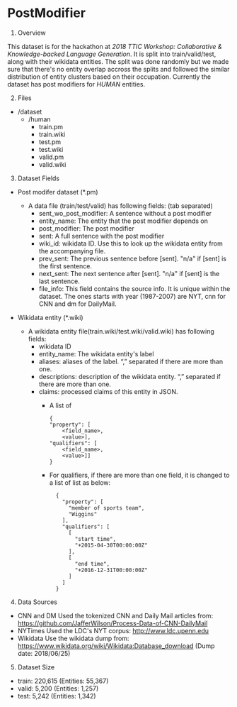 # PostModifier

1. Overview

This dataset is for the hackathon at <em>2018 TTIC Workshop: Collaborative & Knowledge-backed Language Generation</em>. 
It is split into train/valid/test, along with their wikidata entities. The split was done randomly but we made sure that there's no entity overlap accross the splits and followed the similar distribution of entity clusters based on their occupation. 
Currently the dataset has post modifiers for <em>HUMAN</em> entities. 

2. Files
  - /dataset
    - /human         
      - train.pm
      - train.wiki
      - test.pm
      - test.wiki
      - valid.pm
      - valid.wiki


3. Dataset Fields
  - Post modifer dataset (*.pm)
    - A data file (train/test/valid) has following fields: (tab separated)
      - sent_wo_post_modifier: A sentence without a post modifier
      - entity_name: The entity that the post modifier depends on
      - post_modifier: The post modifier
      - sent: A full sentence with the post modifier
      - wiki_id: wikidata ID. Use this to look up the wikidata entity from the accompanying file.
      - prev_sent: The previous sentence before [sent]. "n/a" if [sent] is the first sentence.
      - next_sent: The next sentence after [sent]. "n/a" if [sent] is the last sentence.
      - file_info: This field contains the source info. It is unique within the dataset. 
                   The ones starts with year (1987-2007) are NYT, cnn for CNN and dm for DailyMail.


  - Wikidata entity (*.wiki)
    - A wikidata entity file(train.wiki/test.wiki/valid.wiki) has following fields:
      - wikidata ID
      - entity_name: The wikidata entity's label
      - aliases: aliases of the label. “,” separated if there are more than one. 
      - descriptions: description of the wikidata entity. “,” separated if there are more than one. 
      - claims: processed claims of this entity in JSON. 
        - A list of   
          ```
          {
          "property": [
              <field_name>,
              <value>],
          "qualifiers": [
              <field_name>,
              <value>]]
          }
          ```
              
        - For qualifiers, if there are more than one field, it is changed to a list of list as below:
            ```
              {
                "property": [
                  "member of sports team",
                  "Wiggins"
                ],
                "qualifiers": [
                  [
                    "start time",
                    "+2015-04-30T00:00:00Z"
                  ],
                  [
                    "end time",
                    "+2016-12-31T00:00:00Z"
                  ]
                ]
              }
            ```

4. Data Sources
  - CNN and DM
    Used the tokenized CNN and Daily Mail articles from: https://github.com/JafferWilson/Process-Data-of-CNN-DailyMail
  - NYTimes
    Used the LDC's NYT corpus: http://www.ldc.upenn.edu
  - Wikidata
    Use the wikidata dump from: https://www.wikidata.org/wiki/Wikidata:Database_download
    (Dump date: 2018/06/25)
    
5. Dataset Size
  * train: 220,615 (Entities: 55,367)
  * valid:   5,200 (Entities: 1,257)
  *  test:   5,242 (Entities: 1,342)

  

